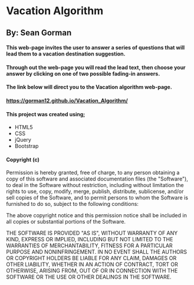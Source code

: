 # Vacation Algorithm

## By: Sean Gorman

#### This web-page invites the user to answer a series of questions that will lead them to a vacation destination suggestion.

#### Through out the web-page you will read the lead text, then choose your answer by clicking on one of two possible fading-in answers.

#### The link below will direct you to the Vacation algorithm web-page.

#### https://gorman12.github.io/Vacation_Algorithm/

#### This project was created using;
* HTML5
* CSS
* jQuery
* Bootstrap

#### Copyright (c)

Permission is hereby granted, free of charge, to any person obtaining a copy of this software and associated documentation files (the "Software"), to deal in the Software without restriction, including without limitation the rights to use, copy, modify, merge, publish, distribute, sublicense, and/or sell copies of the Software, and to permit persons to whom the Software is furnished to do so, subject to the following conditions:

The above copyright notice and this permission notice shall be included in all copies or substantial portions of the Software.

THE SOFTWARE IS PROVIDED "AS IS", WITHOUT WARRANTY OF ANY KIND, EXPRESS OR IMPLIED, INCLUDING BUT NOT LIMITED TO THE WARRANTIES OF MERCHANTABILITY, FITNESS FOR A PARTICULAR PURPOSE AND NONINFRINGEMENT. IN NO EVENT SHALL THE AUTHORS OR COPYRIGHT HOLDERS BE LIABLE FOR ANY CLAIM, DAMAGES OR OTHER LIABILITY, WHETHER IN AN ACTION OF CONTRACT, TORT OR OTHERWISE, ARISING FROM, OUT OF OR IN CONNECTION WITH THE SOFTWARE OR THE USE OR OTHER DEALINGS IN THE SOFTWARE.
